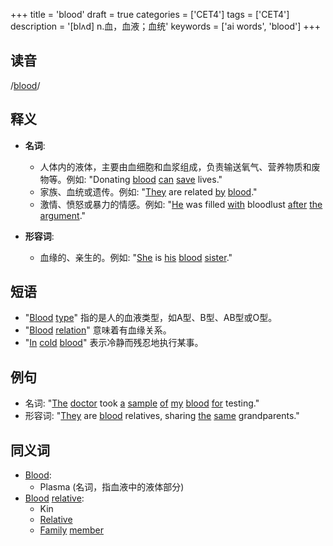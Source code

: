 +++
title = 'blood'
draft = true
categories = ['CET4']
tags = ['CET4']
description = '[blʌd] n.血，血液；血统'
keywords = ['ai words', 'blood']
+++

## 读音
/[blood](/post/blood/)/

## 释义
- **名词**:
   - 人体内的液体，主要由血细胞和血浆组成，负责输送氧气、营养物质和废物等。例如: "Donating [blood](/post/blood/) [can](/post/can/) [save](/post/save/) lives."
   - 家族、血统或遗传。例如: "[They](/post/they/) are related [by](/post/by/) [blood](/post/blood/)."
   - 激情、愤怒或暴力的情感。例如: "[He](/post/he/) was filled [with](/post/with/) bloodlust [after](/post/after/) [the](/post/the/) [argument](/post/argument/)."

- **形容词**:
   - 血缘的、亲生的。例如: "[She](/post/she/) is [his](/post/his/) [blood](/post/blood/) [sister](/post/sister/)."

## 短语
- "[Blood](/post/blood/) [type](/post/type/)" 指的是人的血液类型，如A型、B型、AB型或O型。
- "[Blood](/post/blood/) [relation](/post/relation/)" 意味着有血缘关系。
- "[In](/post/in/) [cold](/post/cold/) [blood](/post/blood/)" 表示冷静而残忍地执行某事。

## 例句
- 名词: "[The](/post/the/) [doctor](/post/doctor/) took [a](/post/a/) [sample](/post/sample/) [of](/post/of/) [my](/post/my/) [blood](/post/blood/) [for](/post/for/) testing."
- 形容词: "[They](/post/they/) are [blood](/post/blood/) relatives, sharing [the](/post/the/) [same](/post/same/) grandparents."

## 同义词
- [Blood](/post/blood/):
   - Plasma (名词，指血液中的液体部分)
- [Blood](/post/blood/) [relative](/post/relative/):
   - Kin
   - [Relative](/post/relative/)
   - [Family](/post/family/) [member](/post/member/)

